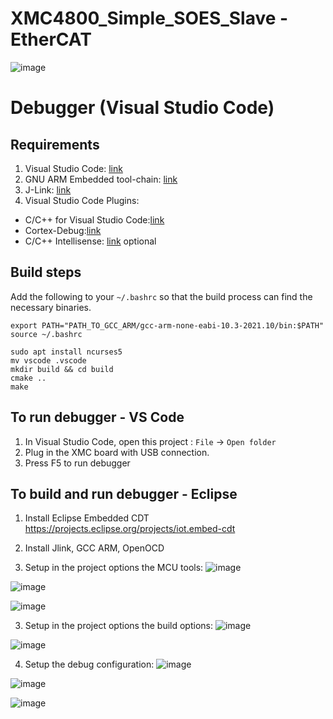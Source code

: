 # XMC4800_Simple_SOES_Slave - EtherCAT

![image](https://user-images.githubusercontent.com/32091677/154466757-94ec70eb-4ea5-4070-bedc-38739e0c68ee.png)

# Debugger (Visual Studio Code)

## Requirements
1. Visual Studio Code: [link](https://code.visualstudio.com/)
2. GNU ARM Embedded tool-chain: [link](https://developer.arm.com/tools-and-software/open-source-software/developer-tools/gnu-toolchain/gnu-rm/downloads)
3. J-Link: [link](https://www.segger.com/downloads/jlink/#J-LinkSoftwareAndDocumentationPack)
4. Visual Studio Code Plugins:
 + C/C++ for Visual Studio Code:[link](https://marketplace.visualstudio.com/items?itemName=ms-vscode.cpptools)
 + Cortex-Debug:[link](https://marketplace.visualstudio.com/items?itemName=marus25.cortex-debug)
 + C/C++ Intellisense: [link](https://marketplace.visualstudio.com/items?itemName=austin.code-gnu-global) optional

## Build steps
Add the following to your `~/.bashrc` so that the build process can find the necessary binaries. 
```
export PATH="PATH_TO_GCC_ARM/gcc-arm-none-eabi-10.3-2021.10/bin:$PATH"
source ~/.bashrc
```
```
sudo apt install ncurses5
mv vscode .vscode
mkdir build && cd build
cmake ..
make
```

## To run debugger - VS Code
1. In Visual Studio Code, open this project : ``File`` -> ``Open folder``
2. Plug in the XMC board with USB connection.
2. Press F5 to run debugger


## To build and run debugger - Eclipse

1. Install Eclipse Embedded CDT
https://projects.eclipse.org/projects/iot.embed-cdt

2. Install Jlink, GCC ARM, OpenOCD

2. Setup in the project options the MCU tools:
![image](https://user-images.githubusercontent.com/32091677/155189890-06e1cdce-28ce-4441-87dc-e178081a358d.png)

![image](https://user-images.githubusercontent.com/32091677/155189993-8970d03a-c1af-4a55-888b-75016ac61414.png)

![image](https://user-images.githubusercontent.com/32091677/155190050-8f32889d-f0cf-49af-93d0-6385fb0dd369.png)

3. Setup in the project options the build options:
![image](https://user-images.githubusercontent.com/32091677/155190323-6eb39fa0-5082-4808-8fc9-bac357f5d7be.png)

![image](https://user-images.githubusercontent.com/32091677/155190407-c26a882e-60c5-4bb2-acad-a88c31daa5a7.png)

4. Setup the debug configuration:
![image](https://user-images.githubusercontent.com/32091677/155190736-10b3bfe0-a981-49ec-9660-5dd344130051.png)

![image](https://user-images.githubusercontent.com/32091677/155190837-181957dd-401f-4bb9-9d04-e77b9a64a7ea.png)

![image](https://user-images.githubusercontent.com/32091677/155190922-31d1abca-399b-42bc-a744-02f223c308c6.png)

